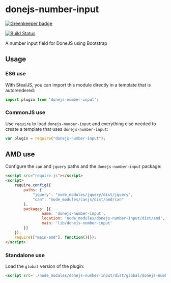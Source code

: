 # donejs-number-input

[![Greenkeeper badge](https://badges.greenkeeper.io/donejs/donejs-number-input.svg)](https://greenkeeper.io/)

[![Build Status](https://travis-ci.org/donejs/donejs-number-input.png?branch=master)](https://travis-ci.org/donejs/donejs-number-input)

A number input field for DoneJS using Bootstrap

## Usage

### ES6 use

With StealJS, you can import this module directly in a template that is autorendered:

```js
import plugin from 'donejs-number-input';
```

### CommonJS use

Use `require` to load `donejs-number-input` and everything else
needed to create a template that uses `donejs-number-input`:

```js
var plugin = require("donejs-number-input");
```

## AMD use

Configure the `can` and `jquery` paths and the `donejs-number-input` package:

```html
<script src="require.js"></script>
<script>
	require.config({
	    paths: {
	        "jquery": "node_modules/jquery/dist/jquery",
	        "can": "node_modules/canjs/dist/amd/can"
	    },
	    packages: [{
		    	name: 'donejs-number-input',
		    	location: 'node_modules/donejs-number-input/dist/amd',
		    	main: 'lib/donejs-number-input'
	    }]
	});
	require(["main-amd"], function(){});
</script>
```

### Standalone use

Load the `global` version of the plugin:

```html
<script src='./node_modules/donejs-number-input/dist/global/donejs-number-input.js'></script>
```
